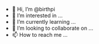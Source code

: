 - 👋 Hi, I’m @birthpi
- 👀 I’m interested in ...
- 🌱 I’m currently learning ...
- 💞️ I’m looking to collaborate on ...
- 📫 How to reach me ...

<!---
birthpi/birthpi is a ✨ special ✨ repository because its `README.md` (this file) appears on your GitHub profile.
You can click the Preview link to take a look at your changes.
--->
